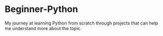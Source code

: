 # Beginner-Python
My journey at learning Python from scratch through projects that can help me understand more about the topic. 
